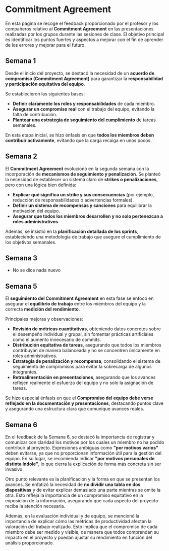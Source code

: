 # Commitment Agreement

En esta página se recoge el feedback proporcionado por el profesor y los compañeros relativo al **Commitment Agreement** en las presentaciones realizadas por los grupos durante las sesiones de clase. El objetivo principal es identificar los puntos fuertes y aspectos a mejorar con el fin de aprender de los errores y mejorar para el futuro.

## Semana 1
Desde el inicio del proyecto, se destacó la necesidad de un **acuerdo de compromiso (Commitment Agreement)** para garantizar la **responsabilidad y participación equitativa del equipo**.  

Se establecieron las siguientes bases:  
- **Definir claramente los roles y responsabilidades** de cada miembro.  
- **Asegurar un compromiso real** con el trabajo del equipo, evitando la falta de contribución.  
- **Plantear una estrategia de seguimiento del cumplimiento** de tareas semanales.  

En esta etapa inicial, se hizo énfasis en que **todos los miembros deben contribuir activamente**, evitando que la carga recaiga en unos pocos.  


## Semana 2
El **Commitment Agreement** evolucionó en la segunda semana con la incorporación de **mecanismos de seguimiento y penalización**. Se planteó la necesidad de establecer un sistema claro de **strikes o penalizaciones**, pero con una lógica bien definida:  

- **Explicar qué significa un strike y sus consecuencias** (por ejemplo, reducción de responsabilidades o advertencias formales).  
- **Definir un sistema de recompensas y sanciones** para equilibrar la motivación del equipo.  
- **Asegurar que todos los miembros desarrollen y no solo pertenezcan a roles administrativos**.  

Además, se insistió en la **planificación detallada de los sprints**, estableciendo una metodología de trabajo que asegure el cumplimiento de los objetivos semanales.  


## Semana 3
- No se dice nada nuevo

## Semana 5

El **seguimiento del Commitment Agreement** en esta fase se enfocó en asegurar el **equilibrio de trabajo** entre los miembros del equipo y la correcta **medición del rendimiento**.  

Principales mejoras y observaciones:  
- **Revisión de métricas cuantitativas**, obteniendo datos concretos sobre el desempeño individual y grupal, sin fomentar prácticas artificiales como el aumento innecesario de commits.  
- **Distribución equitativa de tareas**, asegurando que todos los miembros contribuyan de manera balanceada y no se concentren únicamente en roles administrativos.  
- **Estrategia de penalización y recompensa**, consolidando el sistema de seguimiento de compromisos para evitar la sobrecarga de algunos integrantes.  
- **Retroalimentación en presentaciones**, asegurando que los avances reflejen realmente el esfuerzo del equipo y no solo la asignación de tareas.  

Se hizo especial énfasis en que el **Compromiso del equipo debe verse reflejado en la documentación y presentaciones**, destacando puntos clave y asegurando una estructura clara que comunique avances reales.

## Semana 6

En el feedback de la Semana 6, se destacó la importancia de registrar y comunicar con claridad los motivos por los cuales un miembro no ha podido contribuir al proyecto. Expresiones ambiguas como **"por motivos varios"** deben evitarse, ya que no proporcionan información útil para la gestión del equipo. En su lugar, se recomienda indicar **"por motivos personales de distinta índole"**, lo que cierra la explicación de forma más concreta sin ser invasivo.

Otro punto relevante es la planificación y la forma en que se presentan los avances. Se enfatizó la necesidad de **no dividir una tabla en dos diapositivas** y de evitar explicar demasiado una parte mientras se omite la otra. Esto refleja la importancia de un compromiso equitativo en la exposición de la información, asegurando que cada aspecto del proyecto reciba la atención necesaria.

Además, en la evaluación individual y de equipo, se mencionó la importancia de explicar cómo las métricas de productividad afectan la valoración del trabajo realizado. Esto implica que el compromiso de cada miembro debe ser medido y visible, de manera que todos comprendan su impacto en el proyecto y puedan ajustar su rendimiento en función del análisis proporcionado.